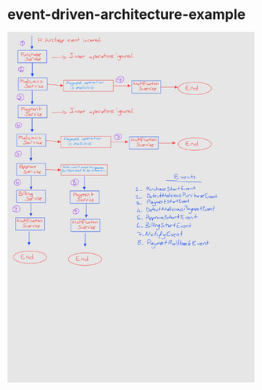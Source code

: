 # event-driven-architecture-example

![Alt Text](https://github.com/nihatalim/event-driven-architecture-example/raw/main/Notes_210726_171641_2.jpg)
